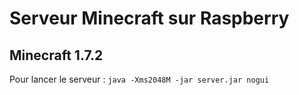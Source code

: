 # Serveur Minecraft sur Raspberry
## Minecraft 1.7.2

Pour lancer le serveur : `java -Xms2048M -jar server.jar nogui`